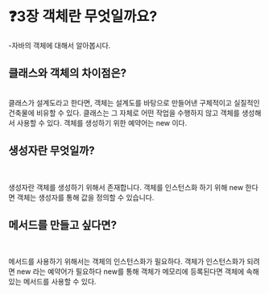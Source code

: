 # ❓3장 객체란 무엇일까요?
-자바의 객체에 대해서 알아봅시다.

   
## 클래스와 객체의 차이점은?
<br>
 클래스가 설계도라고 한다면, 객체는 설계도를 바탕으로 만들어낸 구체적이고 실질적인 건축물에 비유할 수 있다.
 클래스는 그 자체로 어떤 작업을 수행하지 않고 객체를 생성해서 사용할 수 있다.
 객체를 생성하기 위한 예약어는 new 이다. 

## 생성자란 무엇일까?     
<br>

 생성자란 객체를 생성하기 위해서 존재합니다. 객체를 인스턴스화 하기 위해 new 한다면 객체는 생성자를 통해 값을 정의할 수 있습니다.

## 메서드를 만들고 싶다면?     
<br>

 메서드를 사용하기 위해서는 객체의 인스턴스화가 필요하다. 객체가 인스턴스화가 되려면 new 라는 예약어가 필요하다
 new를 통해 객체가 메모리에 등록된다면 객체에 속해있는 메서드를 사용할 수 있다.
